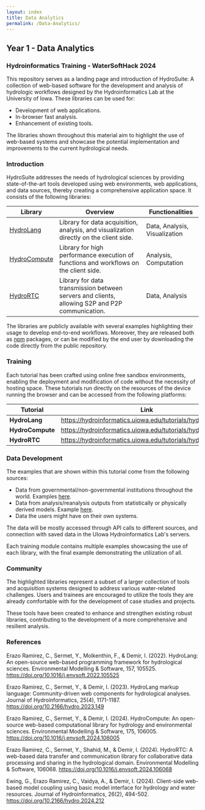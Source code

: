 ```yaml
---
layout: index
title: Data Analytics
permalink: /Data-Analytics/
---
```


## Year 1 - Data Analytics

### Hydroinformatics Training - WaterSoftHack 2024


This repository serves as a landing page and introduction of HydroSuite: A collection of web-based software for the development and analysis of hydrologic workflows designed by the Hydroinformatics Lab at the University of Iowa. These libraries can be used for:

* Development of web applications.
* In-browser fast analysis.
* Enhancement of existing tools.

The libraries shown throughout this material aim to highlight the use of web-based systems and showcase the potential implementation and improvements to the current hydrological needs.

### Introduction

HydroSuite addresses the needs of hydrological sciences by providing state-of-the-art tools developed using web environments, web applications, and data sources, thereby creating a comprehensive application space. It consists of the following libraries:

|Library|Overview|Functionalities|
|-------|--------|-----|
|[HydroLang](https://github.com/uihilab/HydroLang)|Library for data acquisition, analysis, and visualization directly on the client side.|Data, Analysis, Visualization|
|[HydroCompute](https://github.com/uihilab/HydroCompute)|Library for high performance execution of functions and workflows on the client side.|Analysis, Computation|
|[HydroRTC](https://github.com/uihilab/HydroRTC)|Library for data transmission between servers and clients, allowing S2P and P2P communication.|Data, Analysis|

The libraries are publicly available with several examples highlighting their usage to develop end-to-end workflows. Moreover, they are released both as [npm](https://www.npmjs.com/) packages, or can be modified by  the end user by downloading the code directly from the public repository.


### Training

Each tutorial has been crafted using online free sandbox environments, enabling the deployment and modification of code without the necessity of hosting space. These tutorials run directly on the resources of the device running the browser and can be accessed from the following platforms:

|Tutorial|Link|
|--------|----|
|**HydroLang**|https://hydroinformatics.uiowa.edu/tutorials/hydrolang/|
|**HydroCompute**|https://hydroinformatics.uiowa.edu/tutorials/hydrocompute/|
|**HydroRTC**|https://hydroinformatics.uiowa.edu/tutorials/hydrortc/|


### Data Development
The examples that are shown within this tutorial come from the following sources:

- Data from governmental/non-governmental institutions throughout the world. Examples [here](https://waterdata.usgs.gov/blog/api_catalog/).
- Data from analysis/reanalysis outputs from statistically or physically derived models. Example [here](https://docs.unidata.ucar.edu/netcdf-c/current/examples1.html#example_simple_xy).
- Data the users might have on their own systems.

The data will be mostly accessed through API calls to different sources, and connection with saved data in the UIowa Hydroinformatics Lab's servers.

Each training module contains multiple examples showcasing the use of each library, with the final example demonstrating the utilization of all.

### Community

The highlighted libraries represent a subset of a larger collection of tools and acquisition systems designed to address various water-related challenges. Users and trainees are encouraged to utilize the tools they are already comfortable with for the development of case studies and projects.

These tools have been created to enhance and strengthen existing robust libraries, contributing to the development of a more comprehensive and resilient analysis.


### References
Erazo Ramirez, C., Sermet, Y., Molkenthin, F., & Demir, I. (2022). HydroLang: An open-source web-based programming framework for hydrological sciences. Environmental Modelling & Software, 157, 105525. https://doi.org/10.1016/j.envsoft.2022.105525

Erazo Ramirez, C., Sermet, Y., & Demir, I. (2023). HydroLang markup language: Community-driven web components for hydrological analyses. Journal of Hydroinformatics, 25(4), 1171-1187. https://doi.org/10.2166/hydro.2023.149

Erazo Ramirez, C., Sermet, Y., & Demir, I. (2024). HydroCompute: An open-source web-based computational library for hydrology and environmental sciences. Environmental Modelling & Software, 175, 106005. https://doi.org/10.1016/j.envsoft.2024.106005

Erazo Ramirez, C., Sermet, Y., Shahid, M., & Demir, I. (2024). HydroRTC: A web-based data transfer and communication library for collaborative data processing and sharing in the hydrological domain. Environmental Modelling & Software, 106068. https://doi.org/10.1016/j.envsoft.2024.106068

Ewing, G., Erazo Ramirez, C., Vaidya, A., & Demir, I. (2024). Client-side web-based model coupling using basic model interface for hydrology and water resources. Journal of Hydroinformatics, 26(2), 494-502. https://doi.org/10.2166/hydro.2024.212